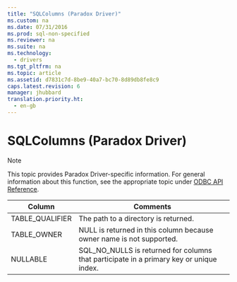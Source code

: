 ```yaml
---
title: "SQLColumns (Paradox Driver)"
ms.custom: na
ms.date: 07/31/2016
ms.prod: sql-non-specified
ms.reviewer: na
ms.suite: na
ms.technology: 
  - drivers
ms.tgt_pltfrm: na
ms.topic: article
ms.assetid: d7831c7d-8be9-40a7-bc70-8d89db8fe8c9
caps.latest.revision: 6
manager: jhubbard
translation.priority.ht: 
  - en-gb
---
```

# SQLColumns (Paradox Driver)
> [!NOTE]  
>  This topic provides Paradox Driver-specific information. For general information about this function, see the appropriate topic under [ODBC API Reference](../content/ODBC-API-Reference.md).  
  
|Column|Comments|  
|------------|--------------|  
|TABLE_QUALIFIER|The path to a directory is returned.|  
|TABLE_OWNER|NULL is returned in this column because owner name is not supported.|  
|NULLABLE|SQL_NO_NULLS is returned for columns that participate in a primary key or unique index.|